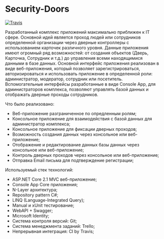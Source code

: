 # Security-Doors
[![Travis][build-badge]][build]

[build-badge]: https://img.shields.io/travis/SECUREDEVTEAM/Security-Doors/master.png?style=flat-square
[build]: https://travis-ci.org/SECUREDEVTEAM/Security-Doors

Разработанный комплекс приложений максимально приближен к IT сфере. Основной идей является проход людей или сотрудников определенной организации через дверные контроллеры с использованием карточек различного уровня. Данные приложения имеют огромный ряд возможностей: от создания объектов (Дверь, Карточка, Сотрудник и т.д.) до управления всеми находящимися данными в базе данных. Основной интерфейс приложения реализован в виде веб-приложения, который позволяет зарегистрироваться, авторизироваться и использовать приложение в определенной роли: администратор, модератор, сотрудник или посетитель. Вспомогательные интерфейсы разработанные в виде Console App, для администраторов комплекса, позволяют управлять базой данных и отображать дверные проходы сотрудников.

Что было реализовано:
- Веб-приложение разграниченное по опредленным ролям;
- Консольное приложение для взаимодействия с базой данных для администратор комплекса;
- Консольное приложение для фиксации дверных проходов;
- Возможность создания данных через консольное или веб-приложение;
- Отображение и редактирование данных базы данных через консольное или веб-приложение;
- Контроль дверных проходов через консольное или веб-приложение;
- Отправка Email письма для подтверждение регистрации;

Используемый стек технологий:
- ASP.NET Core 2.1 MVC веб-приложение;
- Console App Core приложения;
- N-Layer архитектура;
- Repository pattern C#;
- LINQ (Language-Integrated Query);
- Manual и xUnit тестирование;
- WebAPI + Swagger;
- Microsoft Identity;
- Система контроля версий: Git;
- Система менеджмента заданий: Trello;
- Непрерывная интеграция: CI by Travis;
